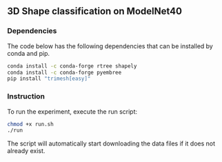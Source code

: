 ## 3D Shape classification on ModelNet40
### Dependencies
The code below has the following dependencies that can be installed by conda and pip.
```bash
conda install -c conda-forge rtree shapely  
conda install -c conda-forge pyembree  
pip install "trimesh[easy]"  
```
### Instruction
To run the experiment, execute the run script:
```bash
chmod +x run.sh
./run
```
The script will automatically start downloading the data files if it does not already exist.
